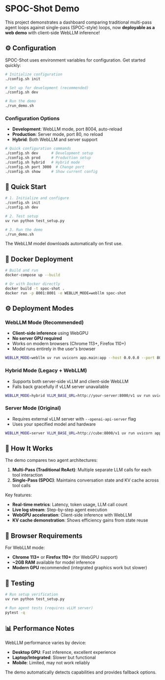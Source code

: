 # SPOC-Shot Demo

This project demonstrates a dashboard comparing traditional multi-pass agent loops against single-pass (SPOC-style) loops, now **deployable as a web demo** with client-side WebLLM inference!

## ⚙️ Configuration

SPOC-Shot uses environment variables for configuration. Get started quickly:

```bash
# Initialize configuration
./config.sh init

# Set up for development (recommended)
./config.sh dev

# Run the demo
./run_demo.sh
```

### Configuration Options

- **Development**: WebLLM mode, port 8004, auto-reload
- **Production**: Server mode, port 80, no reload  
- **Hybrid**: Both WebLLM and server support

```bash
# Quick configuration commands
./config.sh dev      # Development setup
./config.sh prod     # Production setup  
./config.sh hybrid   # Hybrid mode
./config.sh port 3000  # Change port
./config.sh show     # Show current config
```

## 🚀 Quick Start

```bash
# 1. Initialize and configure
./config.sh init
./config.sh dev

# 2. Test setup
uv run python test_setup.py

# 3. Run the demo
./run_demo.sh
```

The WebLLM model downloads automatically on first use.

## 🐋 Docker Deployment

```bash
# Build and run
docker-compose up --build

# Or with Docker directly
docker build -t spoc-shot .
docker run -p 8001:8001 -e WEBLLM_MODE=webllm spoc-shot
```

## ⚙️ Deployment Modes

### WebLLM Mode (Recommended)
- **Client-side inference** using WebGPU
- **No server GPU required**
- Works on modern browsers (Chrome 113+, Firefox 110+)
- Model runs entirely in the user's browser

```bash
WEBLLM_MODE=webllm uv run uvicorn app.main:app --host 0.0.0.0 --port 8001
```

### Hybrid Mode (Legacy + WebLLM)
- Supports both server-side vLLM and client-side WebLLM
- Falls back gracefully if vLLM server unavailable

```bash
WEBLLM_MODE=hybrid VLLM_BASE_URL=http://your-server:8000/v1 uv run uvicorn app.main:app --host 0.0.0.0 --port 8001
```

### Server Mode (Original)
- Requires external vLLM server with `--openai-api-server` flag
- Uses your specified model and hardware

```bash
WEBLLM_MODE=server VLLM_BASE_URL=http://cube:8000/v1 uv run uvicorn app.main:app --host 0.0.0.0 --port 8001
```

## 🧠 How It Works

The demo compares two agent architectures:

1. **Multi-Pass (Traditional ReAct)**: Multiple separate LLM calls for each tool interaction
2. **Single-Pass (SPOC)**: Maintains conversation state and KV cache across tool calls

Key features:
- **Real-time metrics**: Latency, token usage, LLM call count
- **Live log stream**: Step-by-step agent execution
- **WebGPU acceleration**: Client-side inference with WebLLM
- **KV cache demonstration**: Shows efficiency gains from state reuse

## 🧪 Browser Requirements

For WebLLM mode:
- **Chrome 113+** or **Firefox 110+** (for WebGPU support)
- **~2GB RAM** available for model inference
- **Modern GPU** recommended (integrated graphics work but slower)

## 🧪 Testing

```bash
# Run setup verification
uv run python test_setup.py

# Run agent tests (requires vLLM server)
pytest -q
```

## 📊 Performance Notes

WebLLM performance varies by device:
- **Desktop GPU**: Fast inference, excellent experience
- **Laptop/Integrated**: Slower but functional
- **Mobile**: Limited, may not work reliably

The demo automatically detects capabilities and provides fallback options.
